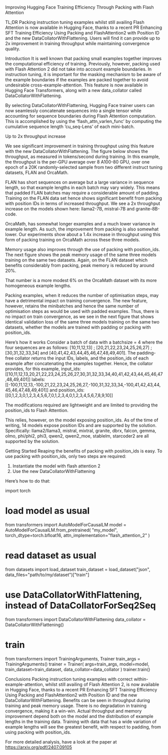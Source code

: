 Improving Hugging Face Training Efficiency Through Packing with Flash Attention

TL;DR
Packing instruction tuning examples whilst still availing Flash Attention is now available in Hugging Face, thanks to a recent PR Enhancing SFT Training Efficiency Using Packing and FlashAttention2 with Position ID and the new DataCollatorWithFlattening. Users will find it can provide up to 2x improvement in training throughput while maintaining convergence quality.

Introduction
It is well known that packing small examples together improves the computational efficiency of training. Previously, however, packing used with Flash Attention 2 did not take into account example boundaries. In instruction tuning, it is important for the masking mechanism to be aware of the example boundaries if the examples are packed together to avoid undesirable cross-example-attention. This feature is now available in Hugging Face Transformers, along with a new data_collator called DataCollatorWithFlattening.

By selecting DataCollatorWithFlattening, Hugging Face trainer users can now seamlessly concatenate sequences into a single tensor while accounting for sequence boundaries during Flash Attention computation. This is accomplished by using the ‘flash_attn_varlen_func’ by computing the cumulative sequence length ‘cu_seq-Lens’  of each mini-batch.

Up to 2x throughput increase 

We see significant improvement in training throughput using this feature with the new DataCollatorWithFlattening. The figure below shows the throughput, as measured in tokens/second during training. In this example, the throughput is the per-GPU average over 8 A100-80 GPU, over one epoch of a 20K randomly-selected sample from two different instruct tuning datasets, FLAN and OrcaMath. 

FLAN has short sequences on average but a large variance in sequence length, so that example lengths in each batch may vary widely. This means that padded FLAN batches may require a considerable amount of padding. Training on the FLAN data set hence shows significant benefit from packing with position IDs in terms of increased throughput. We see a 2x throughput increase on the models shown here: llama2-7B, mistral-7B and granite-8B-code. 

OrcaMath, has somewhat longer examples and a much lower variance in example length. As such, the improvement from packing is also somewhat lower. Our experiments show about a 1.4x increase in throughput using this form of packing training on OrcaMath across these three models.


Memory usage also improves through the use of packing with position_ids. The next figure shows the peak memory usage of the same three models training on the same two datasets. Again, on the FLAN dataset which benefits considerably from packing, peak memory is reduced by around 20%. 

That number is a more modest 6% on the OrcaMath dataset with its more homogeneous example lengths.




Packing examples, when it reduces the number of optimisation steps, may have a detrimental impact on training convergence. The new feature, however, retains the minibatches and hence the same number of optimisation steps as would be used with padded examples. Thus, there is no impact on train convergence, as we see in the next figure that shows identical validation loss of the same three models training on the same two datasets, whether the models are trained with padding or packing with position_ids.






Here’s how it works 
Consider a batch of data with a batchsize = 4 where the four sequences are as follows:
[10,11,12,13] ; [20,21,22,23,24,25,26,27] ; [30,31,32,33,34] and [40,41,42,43,44,45,46,47,48,49,401].
The padding-free collator returns the input IDs, labels, and the position_ids of each example after concatenating the examples together. Hence, the collator provides, for this example, 
input_ids: [[10,11,12,13,20,21,22,23,24,25,26,27,30,31,32,33,34,40,41,42,43,44,45,46,47,48,49,401]]
labels: [[-100,11,12,13,-100,21,22,23,24,25,26,27,-100,31,32,33,34,-100,41,42,43,44,45,46,47,48,49,401]] and
position_ids:[[0,1,2,3,0,1,2,3,4,5,6,7,0,1,2,3,4,0,1,2,3,4,5,6,7,8,9,10]]

The modifications required are lightweight and are limited to providing the position_ids to Flash Attention. 

This relies, however, on the model exposing position_ids. As of the time of writing, 14 models expose position IDs and are supported by the solution. Specifically: llama2/llama3, mistral, mixtral, granite, dbrx, falcon, gemma, olmo, phi/phi2, phi3, qwen2, qwen2_moe, stablelm, starcoder2 are all supported by the solution.

Getting Started
Reaping the benefits of packing with position_ids is easy. To use packing with position_ids, only two steps are required:

1) Instantiate the model with flash attention 2
2) Use the new DataCollatorWithFlattening

Here’s how to do that:

import torch


# load model as usual
from transformers import AutoModelForCausalLM
model = AutoModelForCausalLM.from_pretrained(
   "my_model",
   torch_dtype=torch.bfloat16,
   attn_implementation="flash_attention_2"
)


# read dataset as usual
from datasets import load_dataset
train_dataset = load_dataset("json", data_files="path/to/my/dataset")["train"]


# use DataCollatorWithFlattening, instead of DataCollatorForSeq2Seq
from transformers import DataCollatorWithFlattening
data_collator = DataCollatorWithFlattening()


# train
from transformers import TrainingArguments, Trainer
train_args = TrainingArguments()
trainer = Trainer(
   args=train_args,
   model=model,
   train_dataset=train_dataset,
   data_collator=data_collator
)
trainer.train()


Conclusions
Packing instruction tuning examples with correct within-example-attention, whilst still availing of Flash Attention 2, is now available in Hugging Face, thanks to a recent PR Enhancing SFT Training Efficiency Using Packing and FlashAttention2 with Position ID and the new DataCollatorWithFlattening. Benefits can be seen in throughput during training and peak memory usage. There is no degradation in training convergence, making it a win-win. Actual throughput and memory improvement depend both on the model and the distribution of example lengths in the training data. Training with data that has a wide variation of example lengths will see the greatest benefit, with respect to padding, from using packing with position_ids.


For more detailed analysis, have a look at the paper at  https://arxiv.org/pdf/2407.09105


